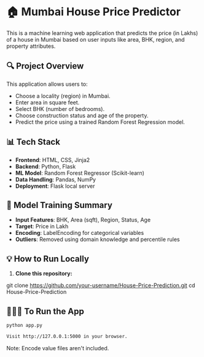 # 🏠 Mumbai House Price Predictor

This is a machine learning web application that predicts the price (in Lakhs) of a house in Mumbai based on user inputs like area, BHK, region, and property attributes.

## 🔍 Project Overview

This application allows users to:
- Choose a locality (region) in Mumbai.
- Enter area in square feet.
- Select BHK (number of bedrooms).
- Choose construction status and age of the property.
- Predict the price using a trained Random Forest Regression model.

## 📊 Tech Stack

- **Frontend**: HTML, CSS, Jinja2
- **Backend**: Python, Flask
- **ML Model**: Random Forest Regressor (Scikit-learn)
- **Data Handling**: Pandas, NumPy
- **Deployment**: Flask local server


## 🧠 Model Training Summary

- **Input Features**: BHK, Area (sqft), Region, Status, Age
- **Target**: Price in Lakh
- **Encoding**: LabelEncoding for categorical variables
- **Outliers**: Removed using domain knowledge and percentile rules

## 💡 How to Run Locally

1. **Clone this repository:**

git clone https://github.com/your-username/House-Price-Prediction.git
cd House-Price-Prediction

## 🏃🏽‍♂️ To Run the App
```bash
python app.py

Visit http://127.0.0.1:5000 in your browser.

```

Note: Encode value files aren't included.

